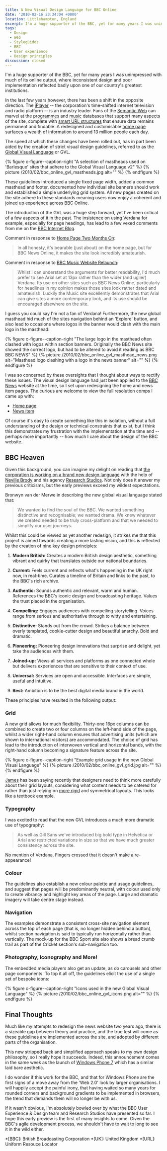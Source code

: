 ```yaml
---
title: A New Visual Design Language for BBC Online
date: '2010-02-16 23:34:04 +0000'
location: Littlehampton, England
excerpt: I'm a huge supporter of the BBC, yet for many years I was unimpressed with much of it's online output, where inconsistent design and poor implementation reflected badly upon one of our country's greatest institutions.
tags:
  - Design
  - Web
  - Styleguides
  - BBC
  - User experience
  - Design principles
discussion: closed
---
```

I'm a huge supporter of the BBC, yet for many years I was unimpressed with much of its online output, where inconsistent design and poor implementation reflected badly upon one of our country's greatest institutions.

In the last few years however, there has been a shift in the opposite direction. The [iPlayer][1] -- the corporation's time-shifted internet television and radio platform -- is an industry leader. Fans of the [Semantic Web][2] can marvel at the [programmes][3] and [music][4] databases that support many aspects of the site, complete with [smart URL structures][5] that ensure data remains permanent and findable. A redesigned and customisable [home page][6] surfaces a wealth of information to around 13 million people each day.

The speed at which these changes have been rolled out, has in part been aided by the creation of strict visual design guidelines, referred to as the [Global Visual Language][7] or GVL.

{% figure c-figure--caption-right "A selection of mastheads used on 'Barlesque' sites that adhere to the Global Visual Language v2" %}
{% picture /2010/02/bbc_online_gvl_mastheads.jpg alt="" %}
{% endfigure %}

These guidelines introduced a single fixed page width, added a common masthead and footer, documented how individual site banners should work and established a simple underlying grid system. All new pages created on the site adhere to these standards meaning users now enjoy a coherent and joined up experience across BBC Online.

The introduction of the GVL was a huge step forward, yet I've been critical of a few aspects of it in the past. The insistence on using Verdana for example, especially for page headings, has lead to a few vexed comments from me on the [BBC Internet Blog][8].

Comment in response to [Home Page Two Months On][9]:

> In all honesty, it's bearable (just about) on the home page, but for BBC News Online, it makes the site look incredibly amateurish.

Comment in response to [BBC Music Website Relaunch][10]:

> Whilst I can understand the arguments for better readability, I'd much prefer to see Arial set at 13px rather than the wider (and uglier) Verdana. Its use on other sites such as BBC News Online, particularly for headlines in my opinion makes those sites look rather dated and amateurish. Luckily the Music site excellently demonstrates that Arial can give sites a more contemporary look, and its use should be encouraged elsewhere on the site.

I guess you could say I'm not a fan of Verdana! Furthermore, the new global masthead hid much of the sites navigation behind an 'Explore' button, and also lead to occasions where logos in the banner would clash with the main logo in the masthead:

{% figure c-figure--caption-right "The large logo in the masthead often clashed with logos within section banners. Originally the BBC News site showed the correct logo, but had to be altered to avoid it reading as BBC BBC NEWS" %}
{% picture /2010/02/bbc_online_gvl_masthead_news.png alt="Masthead logo clashing with a logo in the news banner" alt="" %}
{% endfigure %}

I was so concerned by these oversights that I thought about ways to rectify these issues. The visual design language had just been applied to the [BBC News][11] website at the time, so I set upon redesigning the home and news item pages. The curious are welcome to view the full resolution comps I came up with:

  * [Home page][12]
  * [News item][13]

Of course it's easy to create something like this in isolation, without a full understanding of the design or technical constraints that exist, but I think this demonstrates my frustration with the implementation at the time and -- perhaps more importantly -- how much I care about the design of the BBC website.

## BBC Heaven
Given this background, you can imagine my delight on reading that [the corporation is working on a brand new design language][14] with the help of [Neville Brody][15] and his agency [Research Studios][16]. Not only does it answer my previous criticisms, but the early previews exceed my wildest expectations.

Bronwyn van der Merwe in describing the new global visual language stated that:

> We wanted to find the soul of the BBC. We wanted something distinctive and recognisable; we wanted drama. We knew whatever we created needed to be truly cross-platform and that we needed to simplify our user journeys.

Whilst this could be viewed as yet another redesign, it strikes me that this project is aimed towards creating a more lasting vision, and this is reflected by the creation of nine key design principles:

 1. **Modern British:** Creates a modern British design aesthetic, something vibrant and quirky that translates outside our national boundaries.

 2. **Current:** Feels current and reflects what's happening in the UK right now, in real-time. Curates a timeline of Britain and links to the past, to the BBC's rich archive.

 3. **Authentic:** Sounds authentic and relevant, warm and human. References the BBC's iconic design and broadcasting heritage. Values the trust placed in the organisation.

 4. **Compelling:** Engages audiences with compelling storytelling. Voices range from serious and authoritative through to witty and entertaining.

 5. **Distinctive:** Stands out from the crowd. Strikes a balance between overly templated, cookie-cutter design and beautiful anarchy. Bold and dramatic.

 6. **Pioneering:** Pioneering design innovations that surprise and delight, yet take the audiences with them.

 7. **Joined-up:** Views all services and platforms as one connected whole but delivers experiences that are sensitive to their context of use.

 8. **Universal:** Services are open and accessible. Interfaces are simple, useful and intuitive.

 9. **Best:** Ambition is to be the best digital media brand in the world.

These principles have resulted in the following output:

### Grid
A new grid allows for much flexibility. Thirty-one 16px columns can be combined to create two or four columns on the left-hand side of the page, whilst a wider right-hand column ensures that advertising units (which are shown to international visitors) are accommodated. The choice of grid has lead to the introduction of interwoven vertical and horizontal bands, with the right-hand column becoming a signature feature across the site.

{% figure c-figure--caption-right "Example grid usage in the new Global Visual Language" %}
{% picture /2010/02/bbc_online_gvl_grid.jpg alt="" %}
{% endfigure %}

[James][17] has been saying recently that designers need to think more carefully about their grid layouts, considering what content needs to be catered for rather than just relying on [more rigid][18] and symmetrical layouts. This looks like a textbook example.

### Typography
I was excited to read that the new GVL introduces a much more dramatic use of typography:

> As well as Gill Sans we've introduced big bold type in Helvetica or Arial and restricted variations in size so that we have much greater consistency across the site.

No mention of Verdana. Fingers crossed that it doesn't make a re-appearance!

### Colour
The guidelines also establish a new colour palette and usage guidelines, and suggest that pages will be predominantly neutral, with colour used only to create vibrancy and highlight key areas of the page. Large and dramatic imagery will take centre stage instead.

### Navigation
The examples demonstrate a consistent cross-site navigation element across the top of each page (that is, no longer hidden behind a button), whilst section navigation is said to typically run horizontally rather than vertically. The mock-up for the BBC Sport site also shows a bread crumb trail as part of the Cricket section's sub-navigation too.

### Photography, Iconography and More!
The embedded media players also get an update, as do carousels and other page components. To top it all off, the guidelines elicit the use of a single set of bespoke icons:

{% figure c-figure--caption-right "Icons used in the new Global Visual Language" %}
{% picture /2010/02/bbc_online_gvl_icons.png alt="" %}
{% endfigure %}

## Final Thoughts
Much like my attempts to redesign the news website two years ago, there is a sizeable gap between theory and practice, and the true test will come as these guidelines are implemented across the site, and adopted by different parts of the organisation.

This new stripped back and simplified approach speaks to my own design philosophy, so I really hope it succeeds. Indeed, this announcement comes in the same week as the launch of [Windows Phone 7][19] which has a similar laid bare aesthetic.

I do wonder if this work for the BBC, and that for Windows Phone are the first signs of a move away from the 'Web 2.0' look by larger organisations. I will happily accept the painful irony, that having waited so many years for rounded corners and background gradients to be implemented in browsers, the trend that demands them will no longer be with us.

If it wasn't obvious, I'm absolutely bowled over by what the BBC User Experience & Design team and Research Studios have presented so far. I hope this early preview is the first of many insights to come. Given the BBC's agile development process, we shouldn't have to wait to long to see it in the wild either.

[1]: http://www.bbc.co.uk/iplayer
[2]: http://semanticweb.org/
[3]: http://www.bbc.co.uk/programmes
[4]: http://www.bbc.co.uk/music
[5]: /2009/12/urls_matter
[6]: http://www.bbc.co.uk/
[7]: http://www.bbc.co.uk/guidelines/futuremedia/desed/visual_language.shtml
[8]: http://www.bbc.co.uk/blogs/bbcinternet/
[9]: http://www.bbc.co.uk/blogs/bbcinternet/2008/04/home_page_two_months_on.html
[10]: http://www.bbc.co.uk/blogs/bbcinternet/2009/03/bbc_music_website_relaunch.html
[11]: http://news.bbc.co.uk/
[12]: /assets/images/2010/02/bbc_news_redesign_home.png
[13]: /assets/images/2010/02/bbc_news_redesign_story.png
[14]: http://www.bbc.co.uk/blogs/bbcinternet/2010/02/a_new_global_visual_language_f.html
[15]: http://en.wikipedia.org/wiki/Neville_Brody
[16]: http://www.researchstudios.com/
[17]: https://twitter.com/jvbates
[18]: http://960.gs
[19]: http://www.engadget.com/2010/02/15/windows-phone-7-series-hands-on-and-impressions

*[BBC]: British Broadcasting Corporation
*[UK]: United Kingdom
*[URL]: Uniform Resouce Locator
